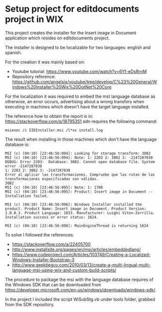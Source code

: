 ﻿# Setup project for editdocuments project in WIX

This project creates the installer for the Insert image in Document application which resides on 
editdocuments project. 

The installer is designed to be localizable for two languages: english and spanish.

For the creation it was mainly based on:

- Youtube tutorial: https://www.youtube.com/watch?v=6Yf-eDsRrnM
- Repository reference: https://github.com/angelsix/youtube/tree/develop/C%23%20General/Windows%20Installer%20Wix%20DotNet%20Core

For the localization it was required to embed the mst language database as otherwise, an error occurs,
advertising about a wrong transfors when executing in machines which doesn't have the target 
language installed.

The reference how to obtain  the report is in: https://stackoverflow.com/q/18795351
adn requires the following command:

```
msiexec /i IIDInstaller.msi /l*vx install.log
```

The result when installing in those machines which don't have the language database is:
```
MSI (c) (04:10) [23:46:56:094]: Looking for storage transform: 3082
MSI (c) (04:10) [23:46:56:094]: Note: 1: 2203 2: 3082 3: -2147287038 
DEBUG: Error 2203:  Database: 3082. Cannot open database file. System error -2147287038
1: 2203 2: 3082 3: -2147287038 
Error al aplicar las transformaciones. Compruebe que las rutas de las transformaciones especificadas son válidas.
3082
MSI (c) (04:10) [23:46:56:095]: Note: 1: 1708 
MSI (c) (04:10) [23:46:56:095]: Product: Insert image in Document -- Installation failed.

MSI (c) (04:10) [23:46:56:096]: Windows Installer installed the product. Product Name: Insert image in Document. Product Version: 1.0.0.3. Product Language: 1033. Manufacturer: Luighi Viton-Zorrilla. Installation success or error status: 1624.

MSI (c) (04:10) [23:46:56:098]: MainEngineThread is returning 1624
```

To solve I followed the references:
- https://stackoverflow.com/a/22405700
- http://www.installsite.org/pages/en/msi/articles/embeddedlang/
- https://www.codeproject.com/Articles/103749/Creating-a-Localized-Windows-Installer-Bootstrap-3
- http://www.geektieguy.com/2010/03/13/create-a-multi-lingual-multi-language-msi-using-wix-and-custom-build-scripts/

The procedure to package the msi with the language database requires of the Windows SDK that can
be downloaded from https://developer.microsoft.com/en-us/windows/downloads/windows-sdk/.

In the project I included the script WiSubStg.vb under tools folder, grabbed from the SDK repository.